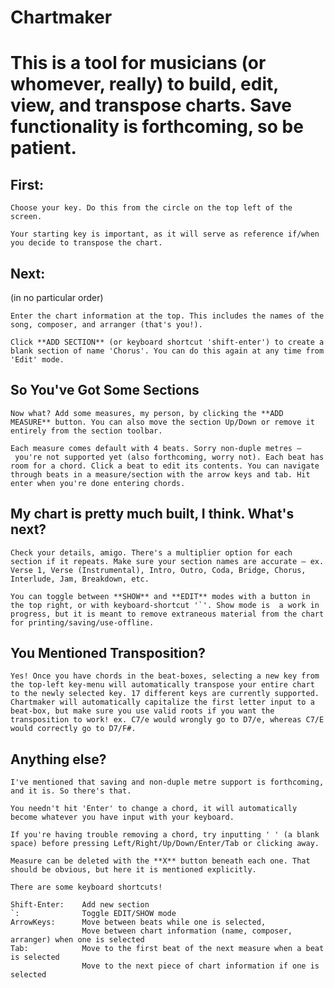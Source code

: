 <h1> Chartmaker <h1>

This is a tool for musicians (or whomever, really) to build, edit, view, and transpose charts. Save functionality is forthcoming, so be patient.

<h2> First: </h2>

	Choose your key. Do this from the circle on the top left of the screen.

	Your starting key is important, as it will serve as reference if/when you decide to transpose the chart.

<h2> Next: </h2>
	(in no particular order)

	Enter the chart information at the top. This includes the names of the song, composer, and arranger (that's you!).

	Click **ADD SECTION** (or keyboard shortcut 'shift-enter') to create a blank section of name 'Chorus'. You can do this again at any time from 'Edit' mode.

<h2> So You've Got Some Sections </h2>

	Now what? Add some measures, my person, by clicking the **ADD MEASURE** button. You can also move the section Up/Down or remove it entirely from the section toolbar.

	Each measure comes default with 4 beats. Sorry non-duple metres – you're not supported yet (also forthcoming, worry not). Each beat has room for a chord. Click a beat to edit its contents. You can navigate through beats in a measure/section with the arrow keys and tab. Hit enter when you're done entering chords.

<h2> My chart is pretty much built, I think. What's next? </h2>

	Check your details, amigo. There's a multiplier option for each section if it repeats. Make sure your section names are accurate – ex. Verse 1, Verse (Instrumental), Intro, Outro, Coda, Bridge, Chorus, Interlude, Jam, Breakdown, etc.

	You can toggle between **SHOW** and **EDIT** modes with a button in the top right, or with keyboard-shortcut '`'. Show mode is  a work in progress, but it is meant to remove extraneous material from the chart for printing/saving/use-offline.

<h2> You Mentioned Transposition? </h2>

	Yes! Once you have chords in the beat-boxes, selecting a new key from the top-left key-menu will automatically transpose your entire chart to the newly selected key. 17 different keys are currently supported. Chartmaker will automatically capitalize the first letter input to a beat-box, but make sure you use valid roots if you want the transposition to work! ex. C7/e would wrongly go to D7/e, whereas C7/E would correctly go to D7/F#.

<h2> Anything else? </h2>

	I've mentioned that saving and non-duple metre support is forthcoming, and it is. So there's that.

	You needn't hit 'Enter' to change a chord, it will automatically become whatever you have input with your keyboard.

	If you're having trouble removing a chord, try inputting ' ' (a blank space) before pressing Left/Right/Up/Down/Enter/Tab or clicking away.

	Measure can be deleted with the **X** button beneath each one. That should be obvious, but here it is mentioned explicitly.

	There are some keyboard shortcuts!

	Shift-Enter: 	Add new section
	`: 				Toggle EDIT/SHOW mode
	ArrowKeys:		Move between beats while one is selected,
					Move between chart information (name, composer, arranger) when one is selected
	Tab:			Move to the first beat of the next measure when a beat is selected
					Move to the next piece of chart information if one is selected


